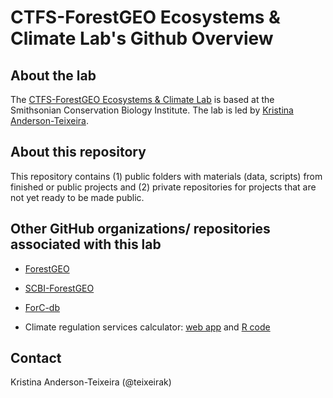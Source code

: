 # CTFS-ForestGEO Ecosystems & Climate Lab's Github Overview

## About the lab
The [CTFS-ForestGEO Ecosystems & Climate Lab](https://sites.google.com/site/forestecoclimlab/) is based at the Smithsonian Conservation Biology Institute. The lab is led by [Kristina Anderson-Teixeira](https://nationalzoo.si.edu/conservation/kristina-j-anderson-teixeira).

## About this repository
This repository contains (1) public folders with materials (data, scripts) from finished or public projects and (2) private repositories for projects that are not yet ready to be made public.


## Other GitHub organizations/ repositories associated with this lab 
* [ForestGEO](https://github.com/forestgeo)

* [SCBI-ForestGEO](https://github.com/SCBI-ForestGEO)

* [ForC-db](https://github.com/forc-db/)

* Climate regulation services calculator: [web app](https://github.com/ebimodeling/ghgvc) and  [R code](https://github.com/ebimodeling/ghgvcR)

## Contact

Kristina Anderson-Teixeira (@teixeirak)
